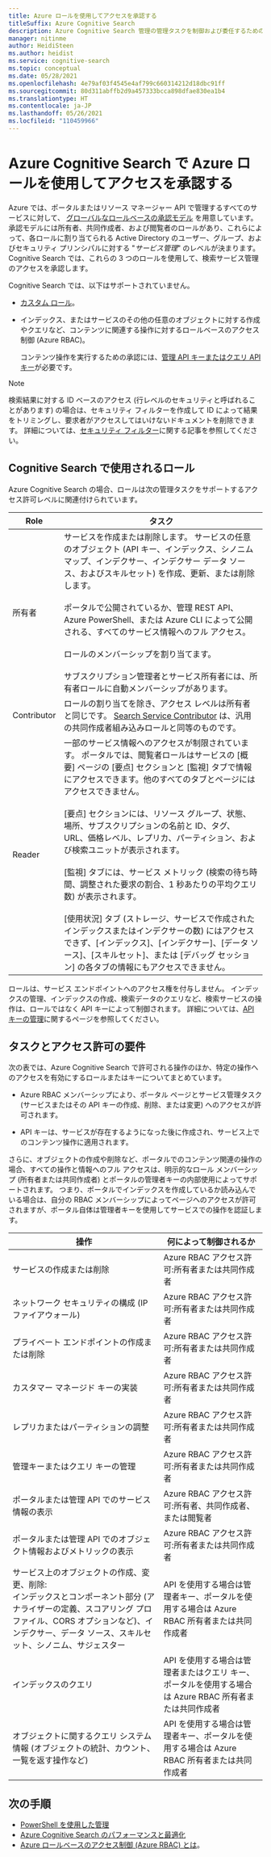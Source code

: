 ```yaml
---
title: Azure ロールを使用してアクセスを承認する
titleSuffix: Azure Cognitive Search
description: Azure Cognitive Search 管理の管理タスクを制御および委任するための、Azure portal での Azure ロールベースのアクセス制御 (Azure RBAC)。
manager: nitinme
author: HeidiSteen
ms.author: heidist
ms.service: cognitive-search
ms.topic: conceptual
ms.date: 05/28/2021
ms.openlocfilehash: 4e79af03f4545e4af799c660314212d18dbc91ff
ms.sourcegitcommit: 80d311abffb2d9a457333bcca898dfae830ea1b4
ms.translationtype: HT
ms.contentlocale: ja-JP
ms.lasthandoff: 05/26/2021
ms.locfileid: "110459966"
---
```

# <a name="authorize-access-through-azure-roles-in-azure-cognitive-search"></a>Azure Cognitive Search で Azure ロールを使用してアクセスを承認する

Azure では、ポータルまたはリソース マネージャー API で管理するすべてのサービスに対して、 [グローバルなロールベースの承認モデル](../role-based-access-control/role-assignments-portal.md) を用意しています。 承認モデルには所有者、共同作成者、および閲覧者のロールがあり、これらによって、各ロールに割り当てられる Active Directory のユーザー、グループ、およびセキュリティ プリンシパルに対する "*サービス管理*" のレベルが決まります。 Cognitive Search では、これらの 3 つのロールを使用して、検索サービス管理のアクセスを承認します。

Cognitive Search では、以下はサポートされていません。

+ [カスタム ロール](../role-based-access-control/custom-roles.md)。
+ インデックス、またはサービスのその他の任意のオブジェクトに対する作成やクエリなど、コンテンツに関連する操作に対するロールベースのアクセス制御 (Azure RBAC)。

  コンテンツ操作を実行するための承認には、[管理 API キーまたはクエリ API キー](search-security-api-keys.md)が必要です。

> [!Note]
> 検索結果に対する ID ベースのアクセス (行レベルのセキュリティと呼ばれることがあります) の場合は、セキュリティ フィルターを作成して ID によって結果をトリミングし、要求者がアクセスしてはいけないドキュメントを削除できます。 詳細については、[セキュリティ フィルター](search-security-trimming-for-azure-search.md)に関する記事を参照してください。

## <a name="roles-used-in-cognitive-search"></a>Cognitive Search で使用されるロール

Azure Cognitive Search の場合、ロールは次の管理タスクをサポートするアクセス許可レベルに関連付けられています。

| Role | タスク |
| --- | --- |
| 所有者 |サービスを作成または削除します。 サービスの任意のオブジェクト (API キー、インデックス、シノニム マップ、インデクサー、インデクサー データ ソース、およびスキルセット) を作成、更新、または削除します。 </br></br>ポータルで公開されているか、管理 REST API、Azure PowerShell、または Azure CLI によって公開される、すべてのサービス情報へのフル アクセス。 </br></br>ロールのメンバーシップを割り当てます。</br></br>サブスクリプション管理者とサービス所有者には、所有者ロールに自動メンバーシップがあります。 |
| Contributor | ロールの割り当てを除き、アクセス レベルは所有者と同じです。 [Search Service Contributor](../role-based-access-control/built-in-roles.md#search-service-contributor) は、汎用の共同作成者組み込みロールと同等のものです。 |
| Reader | 一部のサービス情報へのアクセスが制限されています。 ポータルでは、閲覧者ロールはサービスの [概要] ページの [要点] セクションと [監視] タブで情報にアクセスできます。他のすべてのタブとページにはアクセスできません。 </br></br>[要点] セクションには、リソース グループ、状態、場所、サブスクリプションの名前と ID、タグ、URL、価格レベル、レプリカ、パーティション、および検索ユニットが表示されます。 </br></br>[監視] タブには、サービス メトリック (検索の待ち時間、調整された要求の割合、1 秒あたりの平均クエリ数) が表示されます。 </br></br>[使用状況] タブ (ストレージ、サービスで作成されたインデックスまたはインデクサーの数) にはアクセスできず、[インデックス]、[インデクサー]、[データ ソース]、[スキルセット]、または [デバッグ セッション] の各タブの情報にもアクセスできません。 |

ロールは、サービス エンドポイントへのアクセス権を付与しません。 インデックスの管理、インデックスの作成、検索データのクエリなど、検索サービスの操作は、ロールではなく API キーによって制御されます。 詳細については、[API キーの管理](search-security-api-keys.md)に関するページを参照してください。

## <a name="tasks-and-permission-requirements"></a>タスクとアクセス許可の要件

次の表では、Azure Cognitive Search で許可される操作のほか、特定の操作へのアクセスを有効にするロールまたはキーについてまとめています。

+ Azure RBAC メンバーシップにより、ポータル ページとサービス管理タスク (サービスまたはその API キーの作成、削除、または変更) へのアクセスが許可されます。

+ API キーは、サービスが存在するようになった後に作成され、サービス上でのコンテンツ操作に適用されます。

さらに、オブジェクトの作成や削除など、ポータルでのコンテンツ関連の操作の場合、すべての操作と情報へのフル アクセスは、明示的なロール メンバーシップ (所有者または共同作成者) とポータルの管理者キーの内部使用によってサポートされます。 つまり、ポータルでインデックスを作成しているか読み込んでいる場合は、自分の RBAC メンバーシップによってページへのアクセスが許可されますが、ポータル自体は管理者キーを使用してサービスでの操作を認証します。

| 操作 | 何によって制御されるか |
|-----------|-------------------------|
| サービスの作成または削除 | Azure RBAC アクセス許可:所有者または共同作成者 |
| ネットワーク セキュリティの構成 (IP ファイアウォール) | Azure RBAC アクセス許可:所有者または共同作成者 |
| プライベート エンドポイントの作成または削除 | Azure RBAC アクセス許可:所有者または共同作成者 |
| カスタマー マネージド キーの実装 | Azure RBAC アクセス許可:所有者または共同作成者 |
| レプリカまたはパーティションの調整 | Azure RBAC アクセス許可:所有者または共同作成者|
| 管理キーまたはクエリ キーの管理 | Azure RBAC アクセス許可:所有者または共同作成者|
| ポータルまたは管理 API でのサービス情報の表示 | Azure RBAC アクセス許可:所有者、共同作成者、または閲覧者  |
| ポータルまたは管理 API でのオブジェクト情報およびメトリックの表示 | Azure RBAC アクセス許可:所有者または共同作成者 |
| サービス上のオブジェクトの作成、変更、削除: <br>インデックスとコンポーネント部分 (アナライザーの定義、スコアリング プロファイル、CORS オプションなど)、インデクサー、データ ソース、スキルセット、シノニム、サジェスター | API を使用する場合は管理者キー、ポータルを使用する場合は Azure RBAC 所有者または共同作成者 |
| インデックスのクエリ | API を使用する場合は管理者またはクエリ キー、ポータルを使用する場合は Azure RBAC 所有者または共同作成者 |
| オブジェクトに関するクエリ システム情報 (オブジェクトの統計、カウント、一覧を返す操作など) | API を使用する場合は管理者キー、ポータルを使用する場合は Azure RBAC 所有者または共同作成者 |

## <a name="next-steps"></a>次の手順

+ [PowerShell を使用した管理](search-manage-powershell.md) 
+ [Azure Cognitive Search のパフォーマンスと最適化](search-performance-optimization.md)
+ [Azure ロールベースのアクセス制御 (Azure RBAC) とは](../role-based-access-control/overview.md)。
